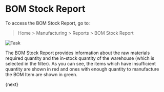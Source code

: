 <!-- add-breadcrumbs -->
# BOM Stock Report

To access the BOM Stock Report, go to:

> Home > Manufacturing > Reports > BOM Stock Report

<img class="screenshot" alt="Task" src="{{docs_base_url}}/v12/assets/img/manufacturing/bom-stock-report.png">

The BOM Stock Report provides information about the raw materials required quantity and the in-stock quantity of the warehouse (which is selected in the filter). As you can see, the items which have insufficient quantity are shown in red and ones with enough quantity to manufacture the BOM Item are shown in green.

{next}
